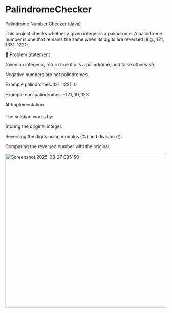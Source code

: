 # PalindromeChecker

Palindrome Number Checker (Java)

This project checks whether a given integer is a palindrome.
A palindrome number is one that remains the same when its digits are reversed (e.g., 121, 1331, 1221).

📌 Problem Statement

Given an integer x, return true if x is a palindrome, and false otherwise.

Negative numbers are not palindromes.

Example palindromes: 121, 1221, 0

Example non-palindromes: -121, 10, 123

🛠️ Implementation

The solution works by:

Storing the original integer.

Reversing the digits using modulus (%) and division (/).

Comparing the reversed number with the original.


<img width="873" height="480" alt="Screenshot 2025-08-27 035150" src="https://github.com/user-attachments/assets/2d5b4f13-864d-41d7-a9fb-4e5cb307484b" />

